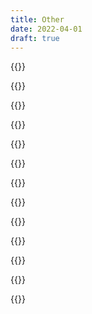 ```yaml
---
title: Other
date: 2022-04-01
draft: true
---
```


{{<tweet id="423897452354105344">}}

{{<tweet id="73900865458683904">}}

{{<tweet id="1509010532652699652">}}

{{<tweet id="480024621454856192">}}

{{<tweet id="1273311522400460802">}}

{{<tweet id="1509256648417763331">}}

{{<tweet id="963866619683328000">}}

{{<tweet id="1052061815671205888">}}

{{<tweet id="1354561556135067648">}}

{{<tweet id="1389974980373270531">}}

{{<tweet id="1504588719231102992">}}

{{<tweet id="1309951041321013248">}}

{{<tweet id="1520174956310671364">}}
